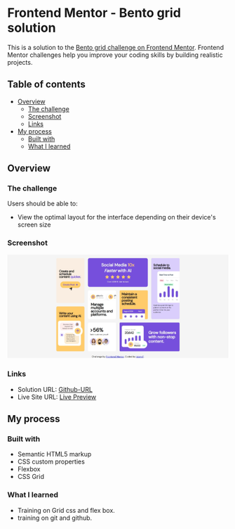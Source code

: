 # Frontend Mentor - Bento grid solution

This is a solution to the [Bento grid challenge on Frontend Mentor](https://www.frontendmentor.io/challenges/bento-grid-RMydElrlOj). Frontend Mentor challenges help you improve your coding skills by building realistic projects.

## Table of contents

- [Overview](#overview)
  - [The challenge](#the-challenge)
  - [Screenshot](#screenshot)
  - [Links](#links)
- [My process](#my-process)
  - [Built with](#built-with)
  - [What I learned](#what-i-learned)

## Overview

### The challenge

Users should be able to:

- View the optimal layout for the interface depending on their device's screen size

### Screenshot

![](./design/Desktop-d.jpeg)

### Links

- Solution URL: [Github-URL](https://github.com/Islam-foda/Frontend-mentor-lap/tree/main/bento-grid-main)
- Live Site URL: [Live Preview](https://islam-foda.github.io/Frontend-mentor-lap/bento-grid-main/index.html)

## My process

### Built with

- Semantic HTML5 markup
- CSS custom properties
- Flexbox
- CSS Grid


### What I learned

- Training on Grid css and flex box.
- training on git and github.


